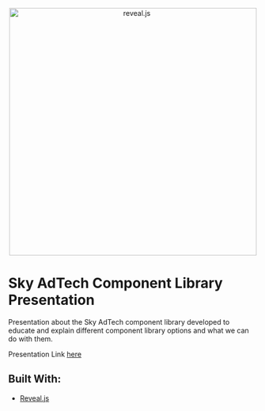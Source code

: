 <p align="center">
  <a href="https://revealjs.com">
  <img src="https://hakim-static.s3.amazonaws.com/reveal-js/logo/v1/reveal-black-text-sticker.png" alt="reveal.js" width="500">
  </a>
</p>

# Sky AdTech Component Library Presentation

Presentation about the Sky AdTech component library developed to educate and explain different component library options and what we can do with them.

Presentation Link [here](https://existentialalex.github.io/adtech-component-library-presentation/)

## Built With:

- [Reveal.js](https://revealjs.com)

